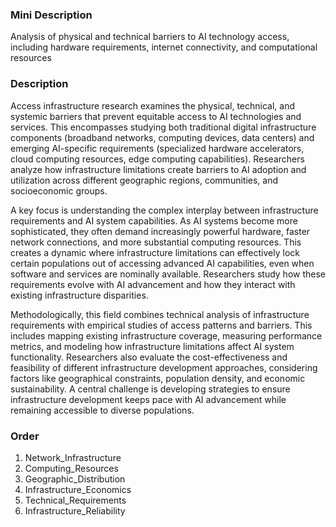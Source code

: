 ### Mini Description

Analysis of physical and technical barriers to AI technology access, including hardware requirements, internet connectivity, and computational resources

### Description

Access infrastructure research examines the physical, technical, and systemic barriers that prevent equitable access to AI technologies and services. This encompasses studying both traditional digital infrastructure components (broadband networks, computing devices, data centers) and emerging AI-specific requirements (specialized hardware accelerators, cloud computing resources, edge computing capabilities). Researchers analyze how infrastructure limitations create barriers to AI adoption and utilization across different geographic regions, communities, and socioeconomic groups.

A key focus is understanding the complex interplay between infrastructure requirements and AI system capabilities. As AI systems become more sophisticated, they often demand increasingly powerful hardware, faster network connections, and more substantial computing resources. This creates a dynamic where infrastructure limitations can effectively lock certain populations out of accessing advanced AI capabilities, even when software and services are nominally available. Researchers study how these requirements evolve with AI advancement and how they interact with existing infrastructure disparities.

Methodologically, this field combines technical analysis of infrastructure requirements with empirical studies of access patterns and barriers. This includes mapping existing infrastructure coverage, measuring performance metrics, and modeling how infrastructure limitations affect AI system functionality. Researchers also evaluate the cost-effectiveness and feasibility of different infrastructure development approaches, considering factors like geographical constraints, population density, and economic sustainability. A central challenge is developing strategies to ensure infrastructure development keeps pace with AI advancement while remaining accessible to diverse populations.

### Order

1. Network_Infrastructure
2. Computing_Resources
3. Geographic_Distribution
4. Infrastructure_Economics
5. Technical_Requirements
6. Infrastructure_Reliability
